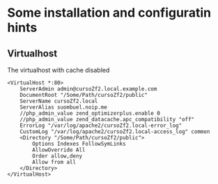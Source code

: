 # Some installation and configuratin hints

## Virtualhost

The virtualhost with cache disabled

	<VirtualHost *:80>
	    ServerAdmin admin@cursoZf2.local.example.com
	    DocumentRoot "/Some/Path/cursoZf2/public"
	    ServerName cursoZf2.local
		ServerAlias suombuel.noip.me
		//php_admin_value zend_optimizerplus.enable 0
		//php_admin_value zend_datacache.apc_compatibility "off"
	    ErrorLog "/var/log/apache2/cursoZf2.local-error_log"
	    CustomLog "/var/log/apache2/cursoZf2.local-access_log" common
		<Directory "/Some/Path/cursoZf2/public">
		    Options Indexes FollowSymLinks
		    AllowOverride All
		    Order allow,deny
		    Allow from all
		</Directory>
	</VirtualHost>
